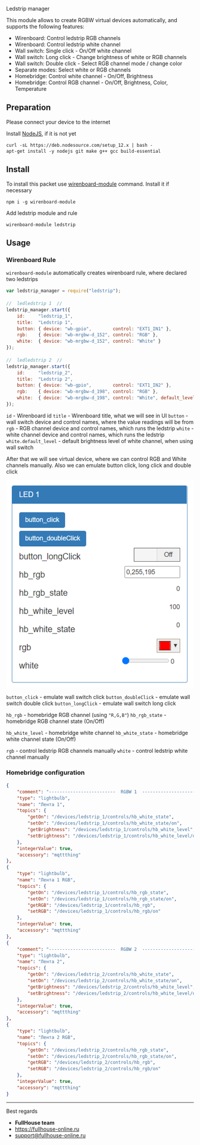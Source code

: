 Ledstrip manager

This module allows to create RGBW virtual devices automatically, and supports the following features:
- Wirenboard: Control ledstrip RGB channels
- Wirenboard: Control ledstrip white channel
- Wall switch: Single click - On/Off white channel
- Wall switch: Long click   - Change brightness of white or RGB channels
- Wall switch: Double click - Select RGB channel mode / change color
- Separate modes: Select white or RGB channels
- Homebridge: Control white channel - On/Off, Brightness
- Homebridge: Control RGB channel   - On/Off, Brightness, Color, Temperature

##  Preparation

Please connect your device to the internet

Install [NodeJS](https://nodejs.org), if it is not yet
```
curl -sL https://deb.nodesource.com/setup_12.x | bash -
apt-get install -y nodejs git make g++ gcc build-essential
```

##  Install

To install this packet use [wirenboard-module](https://www.npmjs.com/package/wirenboard-module) command. Install it if necessary
```
npm i -g wirenboard-module
```

Add ledstrip module and rule
```
wirenboard-module ledstrip
```

##  Usage

###  Wirenboard Rule

`wirenboard-module` automatically creates wirenboard rule, where declared two ledstrips

```javascript
var ledstrip_manager = require("ledstrip");

//  ledledstrip 1  //
ledstrip_manager.start({
	id:     "ledstrip_1",
	title:  "Ledstrip 1",
	button: { device: "wb-gpio",        control: "EXT1_IN1" },
	rgb:    { device: "wb-mrgbw-d_152", control: "RGB" },
	white:  { device: "wb-mrgbw-d_152", control: "White" }
});

//  ledledstrip 2  //
ledstrip_manager.start({
	id:     "ledstrip_2",
	title:  "Ledstrip 2",
	button: { device: "wb-gpio",        control: "EXT1_IN2" },
	rgb:    { device: "wb-mrgbw-d_198", control: "RGB" },
	white:  { device: "wb-mrgbw-d_198", control: "White", default_level: 80 }
});
```

`id` - Wirenboard id
`title` - Wirenboard title, what we will see in UI
`button` - wall switch device and control names, where the value readings will be from
`rgb` - RGB channel device and control names, which runs the ledstrip
`white` - white channel device and control names, which runs the ledstrip
`white.default_level` - default brightness level of white channel, when using wall switch

After that we will see virtual device, where we can control RGB and White channels manually. Also we can emulate button click, long click and double click

![rgb_device](img/rgb_device.png)

`button_click` - emulate wall switch click
`button_doubleClick` - emulate wall switch double click
`button_longClick` - emulate wall switch long click

`hb_rgb` - homebridge RGB channel (using `"R,G,B"`)
`hb_rgb_state` - homebridge RGB channel state (On/Off)

`hb_white_level` - homebridge white channel
`hb_white_state` - homebridge white channel state (On/Off)

`rgb` - control ledstrip RGB channels manually
`white` - control ledstrip white channel manually

###  Homebridge configuration
```json
{
    "comment": "-------------------------  RGBW 1  -------------------------",
    "type": "lightbulb",
    "name": "Лента 1",
    "topics": {
        "getOn": "/devices/ledstrip_1/controls/hb_white_state",
        "setOn": "/devices/ledstrip_1/controls/hb_white_state/on",
        "getBrightness": "/devices/ledstrip_1/controls/hb_white_level",
        "setBrightness": "/devices/ledstrip_1/controls/hb_white_level/on"
    },
    "integerValue": true,
    "accessory": "mqttthing"
},
{
    "type": "lightbulb",
    "name": "Лента 1 RGB",
    "topics": {
        "getOn": "/devices/ledstrip_1/controls/hb_rgb_state",
        "setOn": "/devices/ledstrip_1/controls/hb_rgb_state/on",
        "getRGB": "/devices/ledstrip_1/controls/hb_rgb",
        "setRGB": "/devices/ledstrip_1/controls/hb_rgb/on"
    },
    "integerValue": true,
    "accessory": "mqttthing"
},
{
    "comment": "-------------------------  RGBW 2  -------------------------",
    "type": "lightbulb",
    "name": "Лента 2",
    "topics": {
        "getOn": "/devices/ledstrip_2/controls/hb_white_state",
        "setOn": "/devices/ledstrip_2/controls/hb_white_state/on",
        "getBrightness": "/devices/ledstrip_2/controls/hb_white_level",
        "setBrightness": "/devices/ledstrip_2/controls/hb_white_level/on"
    },
    "integerValue": true,
    "accessory": "mqttthing"
},
{
    "type": "lightbulb",
    "name": "Лента 2 RGB",
    "topics": {
        "getOn": "/devices/ledstrip_2/controls/hb_rgb_state",
        "setOn": "/devices/ledstrip_2/controls/hb_rgb_state/on",
        "getRGB": "/devices/ledstrip_2/controls/hb_rgb",
        "setRGB": "/devices/ledstrip_2/controls/hb_rgb/on"
    },
    "integerValue": true,
    "accessory": "mqttthing"
}
```

----

Best regards
- **FullHouse team**
- https://fullhouse-online.ru
- support@fullhouse-online.ru
